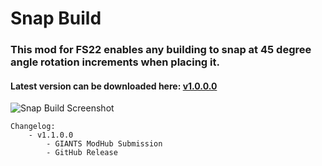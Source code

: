 # Snap Build
### This mod for FS22 enables any building to snap at 45 degree angle rotation increments when placing it. 

#### Latest version can be downloaded here: [v1.0.0.0](https://falkkor.io/FS22_snapBuild.zip)

![Snap Build Screenshot](/screenshots/snapbuild__screen_1.jpg)

```
Changelog:
    - v1.1.0.0 
        - GIANTS ModHub Submission
        - GitHub Release
```
